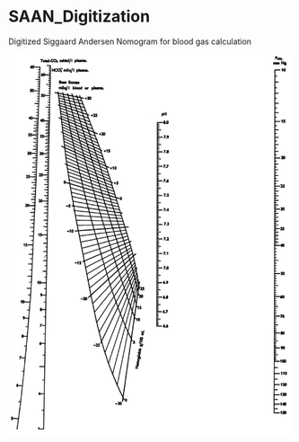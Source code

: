 # SAAN_Digitization
Digitized Siggaard Andersen Nomogram for blood gas calculation

![Siggaard Andersen Alignment Nomogram](https://github.com/Broccolito/SAAN_Digitization/blob/master/SAAN.png)
